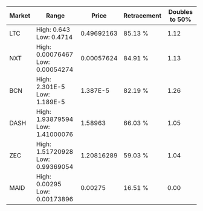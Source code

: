 | Market | Range | Price| Retracement | Doubles to 50% |
| --- | --- | --- | --- | --- |
| LTC | High: 0.643<br />Low: 0.4714 | 0.49692163 | 85.13 % | 1.12 |
| NXT | High: 0.00076467<br />Low: 0.00054274 | 0.00057624 | 84.91 % | 1.13 |
| BCN | High: 2.301E-5<br />Low: 1.189E-5 | 1.387E-5 | 82.19 % | 1.26 |
| DASH | High: 1.93879594<br />Low: 1.41000076 | 1.58963 | 66.03 % | 1.05 |
| ZEC | High: 1.51720928<br />Low: 0.99369054 | 1.20816289 | 59.03 % | 1.04 |
| MAID | High: 0.00295<br />Low: 0.00173896 | 0.00275 | 16.51 % | 0.00 |
